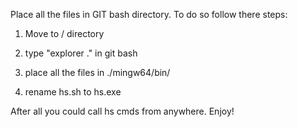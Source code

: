 Place all the files in GIT bash directory. To do so follow there steps:

1. Move to / directory

2. type "explorer ." in git bash

3. place all the files in ./mingw64/bin/

4. rename hs.sh to hs.exe

After all you could call hs cmds from anywhere. Enjoy!
